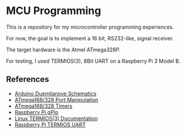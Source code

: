 MCU Programming
=======================================

This is a repository for my microcontroller programming experiences. 

For now, the goal is to implement a 16 bit, RS232-like, signal receiver.

The target hardware is the Atmel ATmega328P.

For testing, I used TERMIOS(3), 8Bit UART on a Raspberry Pi 3 Model B.


References
--------------------------------------
- [Arduino Duemilanove Schematics](https://www.arduino.cc/en/uploads/Main/arduino-duemilanove-schematic.pdf)
- [ATmega168/328 Port Manipulation](https://www.arduino.cc/en/Reference/PortManipulation)
- [ATmega168/328 Timers](https://sites.google.com/site/qeewiki/books/avr-guide/timers-on-the-atmega328)
- [Raspberry Pi gPIo](https://docs.microsoft.com/en-us/windows/iot-core/media/pinmappingsrpi/rp2_pinout.png)
- [Linux TERMIOS(3) Documentation](http://man7.org/linux/man-pages/man3/termios.3.html)
- [Raspberry Pi TERMIOS UART](http://www.raspberry-projects.com/pi/programming-in-c/uart-serial-port/using-the-uart)
